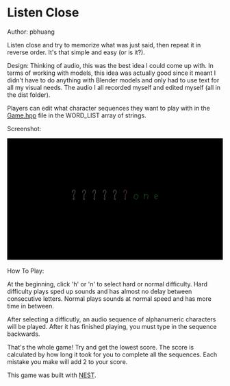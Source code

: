 # Listen Close

Author: pbhuang

Listen close and try to memorize what was just said, then repeat it in reverse order. It's that simple and easy (or is it?).

Design: Thinking of audio, this was the best idea I could come up with. In terms of working with models, this idea was actually good since it meant I didn't have to do anything with Blender models and only had to use text for all my visual needs. The audio I all recorded myself and edited myself (all in the dist folder). 

Players can edit what character sequences they want to play with in the [Game.hpp](Game.hpp) file in the WORD_LIST array of strings.

Screenshot:

![Screenshot:](screenshot.png)

How To Play:

At the beginning, click 'h' or 'n' to select hard or normal difficulty. Hard difficulty plays sped up sounds and has almost no delay between consecutive letters. Normal plays sounds at normal speed and has more time in between.

After selecting a difficutly, an audio sequence of alphanumeric characters will be played. After it has finished playing, you must type in the sequence backwards.

That's the whole game! Try and get the lowest score. The score is calculated by how long it took for you to complete all the sequences. Each mistake you make will add 2 to your score.

This game was built with [NEST](NEST.md).
